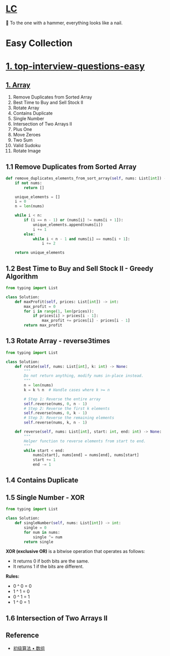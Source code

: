 # [LC][0]

📩 To the one with a hammer, everything looks like a nail.

# Easy Collection

# [1. top-interview-questions-easy][1]

## [1. Array][Array]

 1. Remove Duplicates from Sorted Array 
 2. Best Time to Buy and Sell Stock II
 3. Rotate Array
 4. Contains Duplicate
 5. Single Number
 6. Intersection of Two Arrays II
 7. Plus One
 8. Move Zeroes
 9. Two Sum
 10. Valid Sudoku
 11. Rotate Image
 
## 1.1 Remove Duplicates from Sorted Array

```python
def remove_duplicates_elements_from_sort_array(self, nums: List[int]) -> List[int]:
    if not nums:
        return []

    unique_elements = []
    i = 0
    n = len(nums)

    while i < n:
        if (i == n - 1) or (nums[i] != nums[i + 1]):
            unique_elements.append(nums[i])
            i += 1
        else:
            while i < n - 1 and nums[i] == nums[i + 1]:
                i += 2

    return unique_elements
```
 
## 1.2 Best Time to Buy and Sell Stock II - Greedy Algorithm

```python
from typing import List

class Solution:
    def maxProfit(self, prices: List[int]) -> int:
        max_profit = 0
        for i in range(1, len(prices)):
            if prices[i] > prices[i - 1]:
                max_profit += prices[i] - prices[i - 1]
        return max_profit
``` 
  
## 1.3 Rotate Array - reverse3times

```python
from typing import List

class Solution:
    def rotate(self, nums: List[int], k: int) -> None:
        """
        Do not return anything, modify nums in-place instead.
        """
        n = len(nums)
        k = k % n  # Handle cases where k >= n

        # Step 1: Reverse the entire array
        self.reverse(nums, 0, n - 1)
        # Step 2: Reverse the first k elements
        self.reverse(nums, 0, k - 1)
        # Step 3: Reverse the remaining elements
        self.reverse(nums, k, n - 1)

    def reverse(self, nums: List[int], start: int, end: int) -> None:
        """
        Helper function to reverse elements from start to end.
        """
        while start < end:
            nums[start], nums[end] = nums[end], nums[start]
            start += 1
            end -= 1
```

## 1.4 Contains Duplicate




  
## 1.5 Single Number - XOR

```python
from typing import List

class Solution:
    def singleNumber(self, nums: List[int]) -> int:
        single = 0
        for num in nums:
            single ^= num
        return single
```

**XOR (exclusive OR)** is a bitwise operation that operates as follows:
- It returns 0 if both bits are the same.
- It returns 1 if the bits are different.

**Rules:**
- 0 ^ 0 = 0
- 1 ^ 1 = 0
- 0 ^ 1 = 1
- 1 ^ 0 = 1

## 1.6 Intersection of Two Arrays II
  
## Reference

- [初级算法 • 数组](https://leetcode-cn.com/explore/interview/card/top-interview-questions-easy/1/array/)

[0]: https://leetcode.com/
[1]: https://leetcode.com/explore/interview/card/top-interview-questions-easy/

[Array]: https://leetcode.com/explore/interview/card/top-interview-questions-easy/92/array/
[1.1]: https://leetcode.com/explore/interview/card/top-interview-questions-easy/92/array/727/
[1.2]: https://leetcode-cn.com/articles/best-time-to-buy-and-sell-stock-ii/
